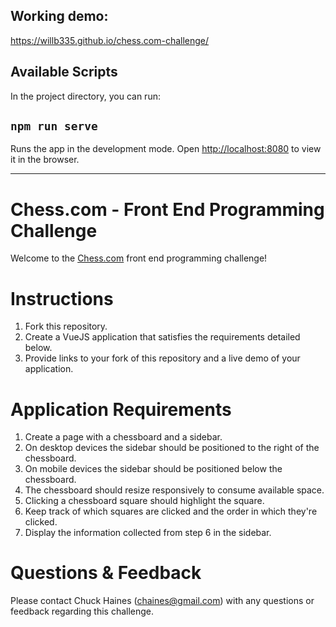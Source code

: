 ## Working demo:

https://willb335.github.io/chess.com-challenge/

## Available Scripts

In the project directory, you can run:

## `npm run serve`

Runs the app in the development mode.
Open [http://localhost:8080](http://localhost:8080) to view it in the browser.

---

# Chess.com - Front End Programming Challenge

Welcome to the [Chess.com](https://chess.com) front end programming challenge!

# Instructions

1.  Fork this repository.
2.  Create a VueJS application that satisfies the requirements detailed below.
3.  Provide links to your fork of this repository and a live demo of your application.

# Application Requirements

1.  Create a page with a chessboard and a sidebar.
2.  On desktop devices the sidebar should be positioned to the right of the chessboard.
3.  On mobile devices the sidebar should be positioned below the chessboard.
4.  The chessboard should resize responsively to consume available space.
5.  Clicking a chessboard square should highlight the square.
6.  Keep track of which squares are clicked and the order in which they're clicked.
7.  Display the information collected from step 6 in the sidebar.

# Questions & Feedback

Please contact Chuck Haines (chaines@gmail.com) with any questions or feedback regarding this challenge.
